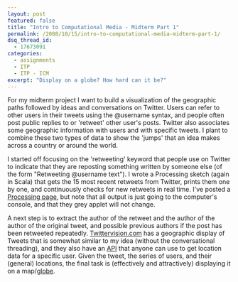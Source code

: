 ```yaml
---
layout: post
featured: false
title: "Intro to Computational Media - Midterm Part 1"
permalink: /2008/10/15/intro-to-computational-media-midterm-part-1/
dsq_thread_id:
  - 17673091
categories:
  - assignments
  - ITP
  - ITP - ICM
excerpt: "Display on a globe? How hard can it be?"
---
```

For my midterm project I want to build a visualization of the geographic paths followed by ideas and conversations on Twitter. Users can refer to other users in their tweets using the @username syntax, and people often post public replies to or 'retweet' other user's posts. Twitter also associates some geographic information with users and with specific tweets. I plant to combine these two types of data to show the 'jumps' that an idea makes across a country or around the world.

I started off focusing on the 'retweeting' keyword that people use on Twitter to indicate that they are reposting something written by someone else (of the form "Retweeting @username text"). I wrote a Processing sketch (again in Scala) that gets the 15 most recent retweets from Twitter, prints them one by one, and continuously checks for new retweets in real time. I've posted a [Processing page][1], but note that all output is just going to the computer's console, and that they grey applet will not change.

A next step is to extract the author of the retweet and the author of the author of the original tweet, and possible previous authors if the post has been retweeted repeatedly. [Twittervision.com][2] has a geographic display of Tweets that is somewhat similar to my idea (without the conversational threading), and they also have an [API][3] that anyone can use to get location data for a specific user. Given the tweet, the series of users, and their (general) locations, the final task is (effectively and attractively) displaying it on a map/[globe][4].

 [1]: /projects/fall08/icm/hw6/
 [2]: http://twittervision.com/
 [3]: http://twittervision.com/api.html
 [4]: http://twittervision.com/maps/show_3d
